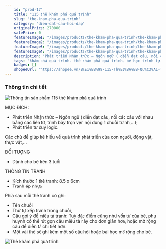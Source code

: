 ```yaml
---
    id: "prod-17"
    title: "115 thẻ khám phá quá trình"
    slug: "the-kham-pha-qua-trinh"
    category: "dien-dat-cau-hoi-dap"
    originalPrice: 270000
    salePrice: 0
    featureImage1: "/images/products/the-kham-pha-qua-trinh/the-kham-pha-qua-trinh-1.jpg"
    featureImage2: "/images/products/the-kham-pha-qua-trinh/the-kham-pha-qua-trinh-2.jpg"
    featureImage3: "/images/products/the-kham-pha-qua-trinh/the-kham-pha-qua-trinh-3.jpg"
    featureImage4: "/images/products/the-kham-pha-qua-trinh/the-kham-pha-qua-trinh-4.jpg"
    description: "Phát triển Nhận thức – Ngôn ngữ ( diễn đạt câu, nối các câu với nhau bằng các liên từ, trình bày trọn vẹn nội dung 1 chuỗi tranh,…). Phát triển tư duy logic."
    tags: "khám phá quá trình, thẻ khám phá quá trình, bé học trình tự hoạt động, quá trình phát triển con người"
    badges: []
    shopeeUrl: "https://shopee.vn/B%E1%BB%99-115-Th%E1%BA%BB-Qu%C3%A1-Tr%C3%ACnh-Ph%C3%A1t-Tri%E1%BB%83n-TrangGiaoCuDayHoc-i.4108781.782750473?sp_atk=0bf786cc-28e1-4ee3-aaf7-48c16882934a&xptdk=0bf786cc-28e1-4ee3-aaf7-48c16882934a"
---
```


### Thông tin chi tiết

![Thông tin sản phẩm 115 thẻ khám phá quá trình](/images/products/the-kham-pha-qua-trinh/the-kham-pha-qua-trinh-1.jpg)

MỤC ĐÍCH:

- Phát triển Nhận thức – Ngôn ngữ ( diễn đạt câu, nối các câu với nhau bằng các liên từ, trình bày trọn vẹn nội dung 1 chuỗi tranh,…);
- Phát triển tư duy logic.

Các chủ đề giúp bé hiểu về quá trình phát triển của con người, động vật, thực vật,…

ĐỐI TƯỢNG

- Dành cho bé trên 3 tuổi

THÔNG TIN TRANH

- Kích thước 1 thẻ tranh: 8.5 x 6cm
- Tranh ép nhựa

Phía sau mỗi thẻ tranh có ghi:

- Tên chuỗi
- Thứ tự xếp tranh trong chuỗi,
- Câu gợi ý để miêu tả tranh: Tuỳ đặc điểm cũng như vốn từ của bé, phụ huynh có thể rút gọn câu miêu tả này cho đơn giản hơn, hoặc mở rộng câu để diễn tả chi tiết hơn.
- Một vài thẻ sẽ ghi kèm một số câu hỏi hoặc bài học mở rộng cho bé.

![Thẻ khám phá quá trình](/images/products/the-kham-pha-qua-trinh/the-kham-pha-qua-trinh-4.jpg)
